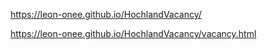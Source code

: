 https://leon-onee.github.io/HochlandVacancy/

https://leon-onee.github.io/HochlandVacancy/vacancy.html
